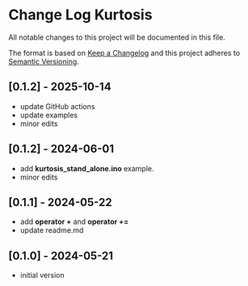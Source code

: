 # Change Log Kurtosis

All notable changes to this project will be documented in this file.

The format is based on [Keep a Changelog](http://keepachangelog.com/)
and this project adheres to [Semantic Versioning](http://semver.org/).


## [0.1.2] - 2025-10-14
- update GitHub actions
- update examples
- minor edits

## [0.1.2] - 2024-06-01
- add **kurtosis_stand_alone.ino** example.
- minor edits

## [0.1.1] - 2024-05-22
- add **operator +** and **operator +=**
- update readme.md

## [0.1.0] - 2024-05-21
- initial version

